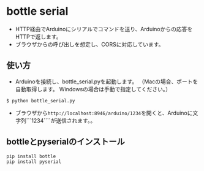 # bottle serial

- HTTP経由でArduinoにシリアルでコマンドを送り、Arduinoからの応答をHTTPで返します。
- ブラウザからの呼び出しを想定し、CORSに対応しています。

## 使い方

- Arduinoを接続し、bottle_serial.pyを起動します。
（Macの場合、ポートを自動取得します。
Windowsの場合は手動で指定してください。）

```
$ python bottle_serial.py
```
- ブラウザから```http://localhost:8946/arduino/1234```を開くと、Arduinoに文字列```1234````が送信されます。。

## bottleとpyserialのインストール

```
pip install bottle
pip install pyserial
```
